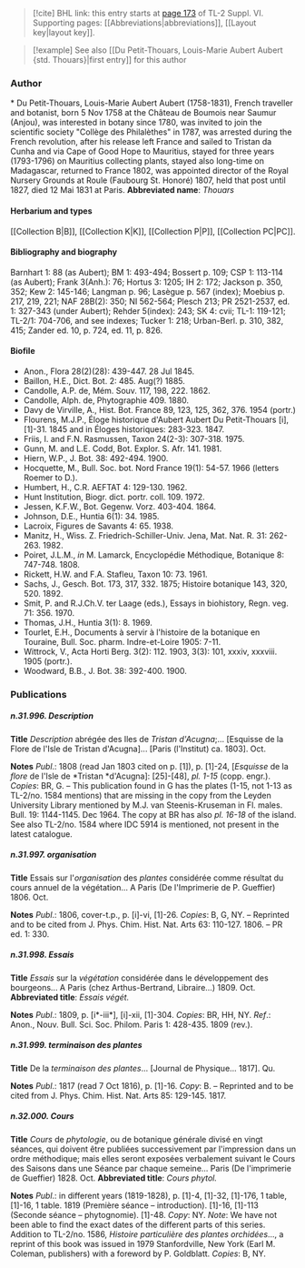 > [!cite] BHL link: this entry starts at [page 173](https://www.biodiversitylibrary.org/page/33260161) of TL-2 Suppl. VI.
> Supporting pages: [[Abbreviations|abbreviations]], [[Layout key|layout key]].

> [!example] See also [[Du Petit-Thouars, Louis-Marie Aubert Aubert {std. Thouars}|first entry]] for this author

### Author

\* Du Petit-Thouars, Louis-Marie Aubert Aubert (1758-1831), French traveller and botanist, born 5 Nov 1758 at the Château de Boumois near Saumur (Anjou), was interested in botany since 1780, was invited to join the scientific society "Collège des Philalèthes" in 1787, was arrested during the French revolution, after his release left France and sailed to Tristan da Cunha and via Cape of Good Hope to Mauritius, stayed for three years (1793-1796) on Mauritius collecting plants, stayed also long-time on Madagascar, returned to France 1802, was appointed director of the Royal Nursery Grounds at Roule (Faubourg St. Honoré) 1807, held that post until 1827, died 12 Mai 1831 at Paris. 
**Abbreviated name**: *Thouars*

#### Herbarium and types

[[Collection B|B]], [[Collection K|K]], [[Collection P|P]], [[Collection PC|PC]].

#### Bibliography and biography

Barnhart 1: 88 (as Aubert); BM 1: 493-494; Bossert p. 109; CSP 1: 113-114 (as Aubert); Frank 3(Anh.): 76; Hortus 3: 1205; IH 2: 172; Jackson p. 350, 352; Kew 2: 145-146; Langman p. 96; Lasègue p. 567 (index); Moebius p. 217, 219, 221; NAF 28B(2): 350; NI 562-564; Plesch 213; PR 2521-2537, ed. 1: 327-343 (under Aubert); Rehder 5(index): 243; SK 4: cvii; TL-1: 119-121; TL-2/1: 704-706, and see indexes; Tucker 1: 218; Urban-Berl. p. 310, 382, 415; Zander ed. 10, p. 724, ed. 11, p. 826.

#### Biofile

- Anon., Flora 28(2)(28): 439-447. 28 Jul 1845.
- Baillon, H.E., Dict. Bot. 2: 485. Aug(?) 1885.
- Candolle, A.P. de, Mém. Souv. 117, 198, 222. 1862.
- Candolle, Alph. de, Phytographie 409. 1880.
- Davy de Virville, A., Hist. Bot. France 89, 123, 125, 362, 376. 1954 (portr.)
- Flourens, M.J.P., Éloge historique d'Aubert Aubert Du Petit-Thouars \[i\], \[1\]-31. 1845 and in Éloges historiques: 283-323. 1847.
- Friis, I. and F.N. Rasmussen, Taxon 24(2-3): 307-318. 1975.
- Gunn, M. and L.E. Codd, Bot. Explor. S. Afr. 141. 1981.
- Hiern, W.P., J. Bot. 38: 492-494. 1900.
- Hocquette, M., Bull. Soc. bot. Nord France 19(1): 54-57. 1966 (letters Roemer to D.).
- Humbert, H., C.R. AEFTAT 4: 129-130. 1962.
- Hunt Institution, Biogr. dict. portr. coll. 109. 1972.
- Jessen, K.F.W., Bot. Gegenw. Vorz. 403-404. 1864.
- Johnson, D.E., Huntia 6(1): 34. 1985.
- Lacroix, Figures de Savants 4: 65. 1938.
- Manitz, H., Wiss. Z. Friedrich-Schiller-Univ. Jena, Mat. Nat. R. 31: 262-263. 1982.
- Poiret, J.L.M., *in* M. Lamarck, Encyclopédie Méthodique, Botanique 8: 747-748. 1808.
- Rickett, H.W. and F.A. Stafleu, Taxon 10: 73. 1961.
- Sachs, J., Gesch. Bot. 173, 317, 332. 1875; Histoire botanique 143, 320, 520. 1892.
- Smit, P. and R.J.Ch.V. ter Laage (eds.), Essays in biohistory, Regn. veg. 71: 356. 1970.
- Thomas, J.H., Huntia 3(1): 8. 1969.
- Tourlet, E.H., Documents à servir à l'histoire de la botanique en Touraine, Bull. Soc. pharm. Indre-et-Loire 1905: 7-11.
- Wittrock, V., Acta Horti Berg. 3(2): 112. 1903, 3(3): 101, xxxiv, xxxviii. 1905 (portr.).
- Woodward, B.B., J. Bot. 38: 392-400. 1900.

### Publications

##### n.31.996. Description

**Title**
*Description* abrégée des Iles de *Tristan d'Acugna*;... \[Esquisse de la Flore de l'Isle de Tristan d'Acugna\]... \[Paris (l'Institut) ca. 1803\]. Oct.

**Notes**
*Publ*.: 1808 (read Jan 1803 cited on p. \[1\]), p. \[1\]-24, \[*Esquisse* de la *flore* de l'Isle de *Tristan *d'Acugna\]: \[25\]-\[48\], *pl. 1-15* (copp. engr.). *Copies*: BR, G. – This publication found in G has the plates (1-15, not 1-13 as TL-2/no. 1584 mentions) that are missing in the copy from the Leyden University Library mentioned by M.J. van Steenis-Kruseman in Fl. males. Bull. 19: 1144-1145. Dec 1964. The copy at BR has also *pl. 16-18* of the island. See also TL-2/no. 1584 where IDC 5914 is mentioned, not present in the latest catalogue.

##### n.31.997. organisation

**Title**
Essais sur l'*organisation* des *plantes* considérée comme résultat du cours annuel de la végétation... A Paris (De l'Imprimerie de P. Gueffier) 1806. Oct.

**Notes**
*Publ*.: 1806, cover-t.p., p. \[i\]-vi, \[1\]-26. *Copies*: B, G, NY. – Reprinted and to be cited from J. Phys. Chim. Hist. Nat. Arts 63: 110-127. 1806. – PR ed. 1: 330.

##### n.31.998. Essais

**Title**
*Essais* sur la *végétation* considérée dans le développement des bourgeons... A Paris (chez Arthus-Bertrand, Libraire...) 1809. Oct.
**Abbreviated title**: *Essais végét.*

**Notes**
*Publ*.: 1809, p. \[i\*-iii\*\], \[i\]-xii, \[1\]-304. *Copies*: BR, HH, NY.
*Ref*.: Anon., Nouv. Bull. Sci. Soc. Philom. Paris 1: 428-435. 1809 (rev.).

##### n.31.999. terminaison des plantes

**Title**
De la *terminaison des plantes*... \[Journal de Physique... 1817\]. Qu.

**Notes**
*Publ*.: 1817 (read 7 Oct 1816), p. \[1\]-16. *Copy*: B. – Reprinted and to be cited from J. Phys. Chim. Hist. Nat. Arts 85: 129-145. 1817.

##### n.32.000. Cours

**Title**
*Cours* de *phytologie*, ou de botanique générale divisé en vingt séances, qui doivent être publiées successivement par l'impression dans un ordre méthodique; mais elles seront exposées verbalement suivant le Cours des Saisons dans une Séance par chaque semeine... Paris (De l'imprimerie de Gueffier) 1828. Oct.
**Abbreviated title**: *Cours phytol.*

**Notes**
*Publ*.: in different years (1819-1828), p. \[1\]-4, \[1\]-32, \[1\]-176, 1 table, \[1\]-16, 1 table. 1819 (Première séance – introduction). \[1\]-16, \[1\]-113 (Seconde séance – phytognomie). \[1\]-48.
*Copy*: NY.
*Note*: We have not been able to find the exact dates of the different parts of this series.
Addition to TL-2/no. 1586, *Histoire particulière des plantes orchidées*..., a reprint of this book was issued in 1979 Stanfordville, New York (Earl M. Coleman, publishers) with a foreword by P. Goldblatt. *Copies*: B, NY.

